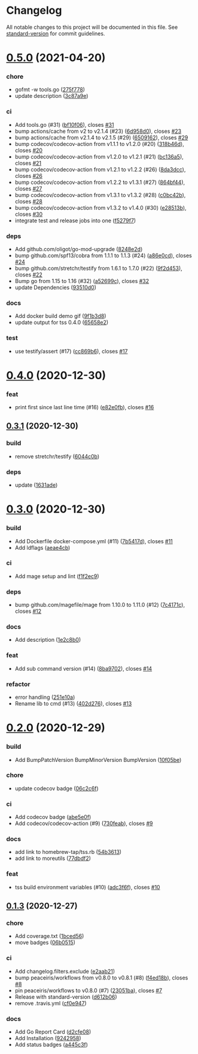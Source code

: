 # Changelog

All notable changes to this project will be documented in this file. See [standard-version](https://github.com/conventional-changelog/standard-version) for commit guidelines.

# [0.5.0](https://github.com/peaceiris/tss/compare/v0.4.0...v0.5.0) (2021-04-20)


### chore

* gofmt -w tools.go ([275f778](https://github.com/peaceiris/tss/commit/275f7788241d54f50052e1b78b36d97a1d3cfe9b))
* update description ([3c87a9e](https://github.com/peaceiris/tss/commit/3c87a9e9b4e54e0724c1dc87bc7135d5259f2d08))

### ci

* Add tools.go (#31) ([bf10f06](https://github.com/peaceiris/tss/commit/bf10f06837e44d349162d0a14fea63f530f689e6)), closes [#31](https://github.com/peaceiris/tss/issues/31)
* bump actions/cache from v2 to v2.1.4 (#23) ([6d958d0](https://github.com/peaceiris/tss/commit/6d958d05be15b4e7129124e1619dd2126429e3a5)), closes [#23](https://github.com/peaceiris/tss/issues/23)
* bump actions/cache from v2.1.4 to v2.1.5 (#29) ([6509162](https://github.com/peaceiris/tss/commit/6509162e411bd07f9ffdfda77cd546412abdf0af)), closes [#29](https://github.com/peaceiris/tss/issues/29)
* bump codecov/codecov-action from v1.1.1 to v1.2.0 (#20) ([318b46d](https://github.com/peaceiris/tss/commit/318b46d638d4d65e0db19df15a8c68e5b2faf1a8)), closes [#20](https://github.com/peaceiris/tss/issues/20)
* bump codecov/codecov-action from v1.2.0 to v1.2.1 (#21) ([bc136a5](https://github.com/peaceiris/tss/commit/bc136a52c357e3ea6279eed5f562fa6d3727d84d)), closes [#21](https://github.com/peaceiris/tss/issues/21)
* bump codecov/codecov-action from v1.2.1 to v1.2.2 (#26) ([8da3dcc](https://github.com/peaceiris/tss/commit/8da3dcc51895d02db2190fe9fd49767da1743f90)), closes [#26](https://github.com/peaceiris/tss/issues/26)
* bump codecov/codecov-action from v1.2.2 to v1.3.1 (#27) ([864bf44](https://github.com/peaceiris/tss/commit/864bf449b099e31a02ad26f3fcf8acbb50bf2149)), closes [#27](https://github.com/peaceiris/tss/issues/27)
* bump codecov/codecov-action from v1.3.1 to v1.3.2 (#28) ([c0bc42b](https://github.com/peaceiris/tss/commit/c0bc42b1ec09746dfade58585e3c43e9ad362878)), closes [#28](https://github.com/peaceiris/tss/issues/28)
* bump codecov/codecov-action from v1.3.2 to v1.4.0 (#30) ([e28513b](https://github.com/peaceiris/tss/commit/e28513bde6263cabdcd3b111e36ee04b33db8851)), closes [#30](https://github.com/peaceiris/tss/issues/30)
* integrate test and release jobs into one ([f5279f7](https://github.com/peaceiris/tss/commit/f5279f76ac8e6e641f7d65fb108965da2e978ab3))

### deps

* Add github.com/oligot/go-mod-upgrade ([8248e2d](https://github.com/peaceiris/tss/commit/8248e2d716cff625eb4a7a7860d87fab2b5c585c))
* bump github.com/spf13/cobra from 1.1.1 to 1.1.3 (#24) ([a86e0cd](https://github.com/peaceiris/tss/commit/a86e0cd62c538af71df91698e2edb850f7d6c992)), closes [#24](https://github.com/peaceiris/tss/issues/24)
* bump github.com/stretchr/testify from 1.6.1 to 1.7.0 (#22) ([9f2d453](https://github.com/peaceiris/tss/commit/9f2d4539dfad7e1f40c2c72696c75e7025636a4f)), closes [#22](https://github.com/peaceiris/tss/issues/22)
* Bump go from 1.15 to 1.16 (#32) ([a52699c](https://github.com/peaceiris/tss/commit/a52699c2c231f169352c0812cbe9a16173d79e29)), closes [#32](https://github.com/peaceiris/tss/issues/32)
* update Dependencies ([93510d0](https://github.com/peaceiris/tss/commit/93510d05520f6816092146d1c8c38374a1364146))

### docs

* Add docker build demo gif ([9f1b3d8](https://github.com/peaceiris/tss/commit/9f1b3d8b94a59e004113724c752f00d8cf4ac699))
* update output for tss 0.4.0 ([65658e2](https://github.com/peaceiris/tss/commit/65658e28b6530073110f29a7ef365fea3c7b54f3))

### test

* use testify/assert (#17) ([cc869b6](https://github.com/peaceiris/tss/commit/cc869b681ba2f6c75e9497aa98f759fa97f78642)), closes [#17](https://github.com/peaceiris/tss/issues/17)



# [0.4.0](https://github.com/peaceiris/tss/compare/v0.3.1...v0.4.0) (2020-12-30)


### feat

* print first since last line time (#16) ([e82e0fb](https://github.com/peaceiris/tss/commit/e82e0fb6451a7e46279864ffbf974127fa15e052)), closes [#16](https://github.com/peaceiris/tss/issues/16)



## [0.3.1](https://github.com/peaceiris/tss/compare/v0.3.0...v0.3.1) (2020-12-30)


### build

* remove stretchr/testify ([6044c0b](https://github.com/peaceiris/tss/commit/6044c0b1f175459516dc13cce40efe489623e758))

### deps

* update ([1631ade](https://github.com/peaceiris/tss/commit/1631adeac84ce5498d8fb18104e4b92892cca535))



# [0.3.0](https://github.com/peaceiris/tss/compare/v0.2.0...v0.3.0) (2020-12-30)


### build

* Add Dockerfile docker-compose.yml (#11) ([7b5417d](https://github.com/peaceiris/tss/commit/7b5417df02882549ceb547b544ec432e2beb7947)), closes [#11](https://github.com/peaceiris/tss/issues/11)
* Add ldflags ([aeae4cb](https://github.com/peaceiris/tss/commit/aeae4cb6638e680df80a531634ff0784470fd308))

### ci

* Add mage setup and lint ([f1f2ec9](https://github.com/peaceiris/tss/commit/f1f2ec969c57045e48426900ddcd999bc7dabb8f))

### deps

* bump github.com/magefile/mage from 1.10.0 to 1.11.0 (#12) ([7c4171c](https://github.com/peaceiris/tss/commit/7c4171ce2f018605734753d33afd7b43afa6db2c)), closes [#12](https://github.com/peaceiris/tss/issues/12)

### docs

* Add description ([1e2c8b0](https://github.com/peaceiris/tss/commit/1e2c8b0cfff145c901ba3571311841216edfb003))

### feat

* Add sub command version (#14) ([8ba9702](https://github.com/peaceiris/tss/commit/8ba9702bfa6c95522235a1ae4bf6313d5aefd19b)), closes [#14](https://github.com/peaceiris/tss/issues/14)

### refactor

* error handling ([251e10a](https://github.com/peaceiris/tss/commit/251e10aef894ebf35865b6e173543117bf956fb0))
* Rename lib to cmd (#13) ([402d276](https://github.com/peaceiris/tss/commit/402d276cccee8ba2746756088877a32ee152fdc0)), closes [#13](https://github.com/peaceiris/tss/issues/13)



# [0.2.0](https://github.com/peaceiris/tss/compare/v0.1.3...v0.2.0) (2020-12-29)


### build

* Add BumpPatchVersion BumpMinorVersion BumpVersion ([10f05be](https://github.com/peaceiris/tss/commit/10f05be2f092087107f7ac0ecbb2c375705ae513))

### chore

* update codecov badge ([06c2c6f](https://github.com/peaceiris/tss/commit/06c2c6ff7eaa88b9922e7d8c6f5dd5c6524479fd))

### ci

* Add codecov badge ([abe5e0f](https://github.com/peaceiris/tss/commit/abe5e0f0c099b6edf8038647cdafe0c8eec9f2aa))
* Add codecov/codecov-action (#9) ([730feab](https://github.com/peaceiris/tss/commit/730feab5a4faf69e7998086e3f8ee2d82c500eb1)), closes [#9](https://github.com/peaceiris/tss/issues/9)

### docs

* add link to homebrew-tap/tss.rb ([54b3613](https://github.com/peaceiris/tss/commit/54b3613de67faf122a5ea6a2dd1f7ee211ffb4e4))
* add link to moreutils ([77dbdf2](https://github.com/peaceiris/tss/commit/77dbdf2bea8fe15d5b9a85fabbf7b9813ec61918))

### feat

* tss build environment variables (#10) ([adc3f6f](https://github.com/peaceiris/tss/commit/adc3f6f7ead0fe0efdbd39e14eb624cd3d7e989e)), closes [#10](https://github.com/peaceiris/tss/issues/10)



## [0.1.3](https://github.com/peaceiris/tss/compare/v0.1.2...v0.1.3) (2020-12-27)


### chore

* Add coverage.txt ([1bced56](https://github.com/peaceiris/tss/commit/1bced5698412e730fabc2f16328b8c780e14f31c))
* move badges ([06b0515](https://github.com/peaceiris/tss/commit/06b05159b93a2c6f01921b83c18cd32054e4877f))

### ci

* Add changelog.filters.exclude ([e2aab21](https://github.com/peaceiris/tss/commit/e2aab2139dffb7306deb5eb05153e32385048a7b))
* bump peaceiris/workflows from v0.8.0 to v0.8.1 (#8) ([f4ed18b](https://github.com/peaceiris/tss/commit/f4ed18b7432d432c16937db8e1945375180014da)), closes [#8](https://github.com/peaceiris/tss/issues/8)
* pin peaceiris/workflows to v0.8.0 (#7) ([23051ba](https://github.com/peaceiris/tss/commit/23051baa213b58e0b52706030e5a5faae28a5e82)), closes [#7](https://github.com/peaceiris/tss/issues/7)
* Release with standard-version ([d612b06](https://github.com/peaceiris/tss/commit/d612b06f8abd92a858a4ecead5dc1304a0825ca8))
* remove .travis.yml ([cf0e947](https://github.com/peaceiris/tss/commit/cf0e94791a435c4fa5f650cf369150671692ba0a))

### docs

* Add Go Report Card ([d2cfe08](https://github.com/peaceiris/tss/commit/d2cfe08e6914d918bacedf70e4cb1dc6617e2556))
* Add Installation ([9242958](https://github.com/peaceiris/tss/commit/92429582da80d3e80b61735b4a3b3ec468ad9cef))
* Add status badges ([a445c3f](https://github.com/peaceiris/tss/commit/a445c3f501aeb1df0bf94631f78b990b2e80c044))
